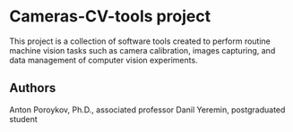 # Cameras-CV-tools project

This project is a collection of software tools created to perform routine machine vision tasks such as camera calibration, images capturing, and data management of computer vision experiments.

## Authors

Anton Poroykov, Ph.D., associated professor
Danil Yeremin, postgraduated student